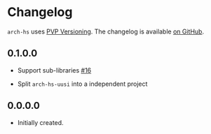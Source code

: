 # Changelog

`arch-hs` uses [PVP Versioning][1].
The changelog is available [on GitHub][2].

## 0.1.0.0

* Support sub-libraries [#16](https://github.com/berberman/arch-hs/issues/16)

* Split `arch-hs-uusi` into a independent project

## 0.0.0.0

* Initially created.

[1]: https://pvp.haskell.org
[2]: https://github.com/berberman/arch-hs/releases
